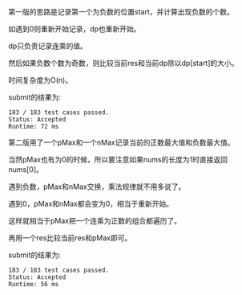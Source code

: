 第一版的思路是记录第一个为负数的位置start，并计算出现负数的个数。

如遇到0则重新开始记录，dp也重新开始。

dp只负责记录连乘的值。

然后如果负数个数为奇数，则比较当前res和当前dp除以dp[start]的大小。

时间复杂度为O(n)。

submit的结果为:
```
183 / 183 test cases passed.
Status: Accepted
Runtime: 72 ms
```

第二版用了一个pMax和一个nMax记录当前的正数最大值和负数最大值。

当然pMax也有为0的时候，所以要注意如果nums的长度为1时直接返回nums[0]。

遇到负数，pMax和nMax交换，乘法规律就不用多说了。

遇到0，pMax和nMax都会变为0，相当于重新开始。

这样就相当于pMax把一个连乘为正数的组合都遍历了。

再用一个res比较当前res和pMax即可。

submit的结果为:
```
183 / 183 test cases passed.
Status: Accepted
Runtime: 56 ms
```
